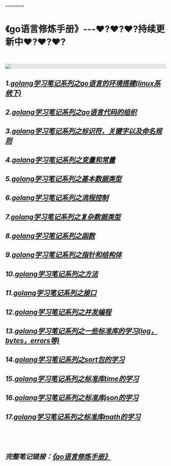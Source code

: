 
<BlogInfo title="golang学习笔记系列" author="白日梦想猿" pv=0 read_times=0 pre_cost_time=28 category="golang" tag_list="['golang']" create_time="2022.09.10 18:09:00" update_time="2022.12.25 18:03:00" />

^^^^^^^^^
<h1><strong>《go语言修炼手册》---❤️&zwj;?❤️&zwj;?❤️&zwj;?持续更新中❤️&zwj;?❤️&zwj;?❤️&zwj;?</strong></h1>

<p>&nbsp;</p>

<p><img src="https://gimg2.baidu.com/image_search/src=http%3A%2F%2Fp8.itc.cn%2Fq_70%2Fimages03%2F20210221%2Fd778753d6a0d4ab9b685aaf362810c0d.gif&amp;refer=http%3A%2F%2Fp8.itc.cn&amp;app=2002&amp;size=f9999,10000&amp;q=a80&amp;n=0&amp;g=0n&amp;fmt=auto?sec=1665661975&amp;t=37860c72d333426b69c936abcb7d5473" style="-webkit-user-select:none; background-color:hsl(0, 0%, 90%); display:block; margin:auto; transition:background-color 300ms" /></p>

<h2 style="font-style:italic">1.<a href="http://www.lll.plus/learningPlanet/750"><strong>golang学习笔记系列之go语言的环境搭建(linux系统下)</strong></a></h2>

<h2 style="font-style:italic"><strong>2.</strong><strong><a href="http://www.lll.plus/learningPlanet/761">golang学习笔记系列之go语言代码的组织</a></strong></h2>

<h2 style="font-style:italic"><strong>3.</strong><a href="http://www.lll.plus/learningPlanet/762"><strong>golang学习笔记系列之标识符，关键字以及命名规则</strong></a></h2>

<h2 style="font-style:italic"><strong>4.</strong><a href="http://www.lll.plus/learningPlanet/763"><strong>golang学习笔记系列之变量和常量</strong></a></h2>

<h2 style="font-style:italic"><strong>5.</strong><a href="http://www.lll.plus/learningPlanet/764"><strong>golang学习笔记系列之基本数据类型</strong></a></h2>

<h2 style="font-style:italic"><strong>6.<a href="http://www.lll.plus/learningPlanet/766">golang学习笔记系列之流程控制</a></strong></h2>

<h2 style="font-style:italic"><strong>7.<a href="http://www.lll.plus/learningPlanet/768">golang学习笔记系列之复杂数据类型</a></strong></h2>

<h2 style="font-style:italic"><strong>8.</strong><a href="http://www.lll.plus/learningPlanet/770"><strong>golang学习笔记系列之函数</strong></a></h2>

<h2 style="font-style:italic"><strong>9.<a href="http://www.lll.plus/learningPlanet/771">golang学习笔记系列之指针和结构体</a></strong></h2>

<h2 style="font-style:italic"><strong>10.<a href="http://www.lll.plus/learningPlanet/774">golang学习笔记系列之方法</a></strong></h2>

<h2 style="font-style:italic"><strong>11.<a href="http://www.lll.plus/learningPlanet/776">golang学习笔记系列之接口</a></strong></h2>

<h2 style="font-style:italic"><strong>12.<a href="http://www.lll.plus/learningPlanet/777">golang学习笔记系列之并发编程</a></strong></h2>

<h2 style="font-style:italic"><strong>13.<a href="http://www.lll.plus/learningPlanet/783">golang学习笔记系列之一些标准库的学习(log，bytes，errors等)</a></strong></h2>

<h2 style="font-style:italic"><strong>14.<a href="http://www.lll.plus/learningPlanet/784">golang学习笔记系列之sort包的学习</a></strong></h2>

<h2 style="font-style:italic"><strong>15.<a href="http://www.lll.plus/learningPlanet/785">golang学习笔记系列之标准库time的学习</a></strong></h2>

<h2 style="font-style:italic"><strong>16.<a href="http://www.lll.plus/learningPlanet/786">golang学习笔记系列之标准库json的学习</a></strong></h2>

<h2 style="font-style:italic"><strong>17.</strong><a href="http://www.lll.plus/learningPlanet/787"><strong>golang学习笔记系列之标准库math的学习</strong></a></h2>

<p>&nbsp;</p>

<p>&nbsp;</p>

<h2 style="font-style:italic"><strong>完整笔记链接：<a href="https://gitee.com/max-LLL/golang-notes/blob/master/docs/%E3%80%8Ago%E8%AF%AD%E8%A8%80%E4%BF%AE%E7%82%BC%E6%89%8B%E5%86%8C%E3%80%8B.md">《go语言修炼手册》</a></strong></h2>

<h2>&nbsp;</h2>

<p>&nbsp;</p>
